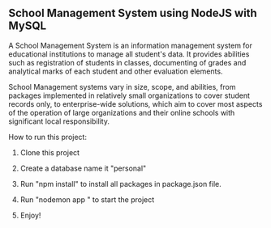## School Management System using NodeJS with MySQL

A School Management System is an information management system for educational institutions to manage all student's data. It provides abilities such as registration of students in classes, documenting of grades and analytical marks of each student and other evaluation elements.

School Management systems vary in size, scope, and abilities, from packages implemented in relatively small organizations to cover student records only, to enterprise-wide solutions, which aim to cover most aspects of the operation of large organizations and their online schools with significant local responsibility. 


How to run this project: 

1. Clone this project

2. Create a database name it "personal"

3. Run "npm install" to install all packages in package.json file.

4. Run "nodemon app " to start the project

5. Enjoy!
